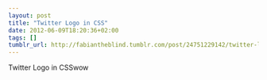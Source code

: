 ```yaml
---
layout: post
title: "Twitter Logo in CSS"
date: 2012-06-09T18:20:36+02:00
tags: []
tumblr_url: http://fabiantheblind.tumblr.com/post/24751229142/twitter-logo-in-css
---
```

Twitter Logo in CSSwow
